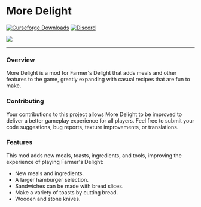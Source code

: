 # More Delight

<a href="https://www.curseforge.com/minecraft/mc-mods/more-delight-forge"><img src="https://cf.way2muchnoise.eu/full_977515_downloads.svg" alt="Curseforge Downloads"></a>
<a href="https://discord.gg/e2BQx4bbsU"><img alt="Discord" src="https://img.shields.io/discord/1194733791818821663?color=brightgreen&label=Discord"></a>


<img src="https://cdn.modrinth.com/data/znHQQtuU/images/6833d6b12f2605b2925a31261438c6a355903132.png">
<hr>

### Overview

More Delight is a mod for Farmer's Delight that adds meals and other features to the game, greatly expanding with casual recipes that are fun to make.

### Contributing

Your contributions to this project allows More Delight to be improved to deliver a better gameplay experience for all players. Feel free to submit your code suggestions, bug reports, texture improvements, or translations.

### Features

This mod adds new meals, toasts, ingredients, and tools, improving the experience of playing Farmer's Delight:

- New meals and ingredients.
- A larger hamburger selection.
- Sandwiches can be made with bread slices.
- Make a variety of toasts by cutting bread.
- Wooden and stone knives.
